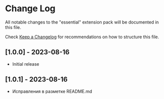 # Change Log

All notable changes to the "essential" extension pack will be documented in this file.

Check [Keep a Changelog](http://keepachangelog.com/) for recommendations on how to structure this file.

## [1.0.0] - 2023-08-16
- Initial release

## [1.0.1] - 2023-08-16
- Исправления в разметке README.md